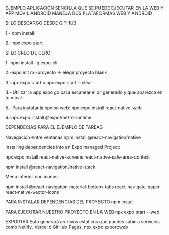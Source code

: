 EJEMPLO APLICACIÓN SENCILLA QUE SE PUEDE EJECUTAR EN LA WEB Y APP MOVIL ANDROID MANEJA DOS PLATAFORMAS WEB Y ANDROID

SI LO DESCARGO DESDE GITHUB

1.- npm install

2.- npx expo start

SI LO CREO DE CERO

1.-npm install -g expo-cli

2.-expo init mi-proyecto -> elegir proyecto blank

3.-npx expo start o npx expo start --clear

4.- Utilizar la app expo go para escanear el qr generado y que aparezca en tu móvil


5.- Para instalar la opción web: npx expo install react-native-web

6.-npx expo install @expo/metro-runtime


DEPENDECIAS PARA EL EJEMPLO DE TAREAS

Navegación entre ventanas
npm install @react-navigation/native

Installing dependencies into an Expo managed Project:

npx expo install react-native-screens react-native-safe-area-context

npm install @react-navigation/native-stack


Menu inferior con iconos:

npm install @react-navigation material-bottom-tabs react-navigate-paper react-native-vector-icons


PARA INSTALAR DEPENDENCIAS DEL PROYECTO
npm install

PARA EJECUTAR NUESTRO PROYECTO EN LA WEB
npx expo start --web

EXPORTAR
Esto generará archivos estáticos que puedes subir a servicios como Netlify, Vercel o GitHub Pages.
npx expo export:web
